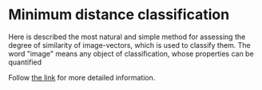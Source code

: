 # Minimum distance classification
Here is described the most natural and simple method for assessing the degree of similarity of image-vectors, which is used to classify them. The word "image" means any object of classification, whose properties can be quantified

Follow [the link](https://github.com/sonnnaya/MinimumDistanceClassification/blob/master/MinimumDistanceClassification.ipynb) for more detailed information.
